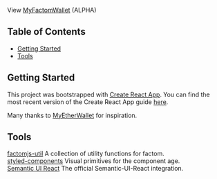 View [MyFactomWallet](https://myfactomwallet.github.io/MyFactomWallet/) (ALPHA)

## Table of Contents
- [Getting Started](#getting-started)
- [Tools](#tools)

## Getting Started
This project was bootstrapped with [Create React App](https://github.com/facebookincubator/create-react-app).
You can find the most recent version of the Create React App guide [here](https://github.com/facebookincubator/create-react-app/blob/master/packages/react-scripts/template/README.md).

Many thanks to [MyEtherWallet](https://github.com/MyEtherWallet/) for inspiration.

## Tools
[factomjs-util](https://github.com/Emyrk/factomjs-util) A collection of utility functions for factom.  
[styled-components](https://www.styled-components.com/) Visual primitives for the component age.  
[Semantic UI React](https://react.semantic-ui.com/introduction) The official Semantic-UI-React integration.

